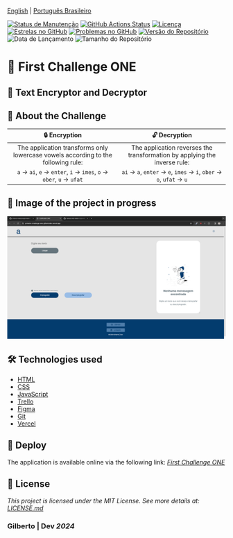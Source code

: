 
[English](https://github.com/Gilberto-Mascena/primeiro-challenge-one/blob/main/README-en.md) |
[Português Brasileiro](https://github.com/Gilberto-Mascena/primeiro-challenge-one/blob/main/README.md)

[![Status de Manutenção](https://img.shields.io/badge/Maintained-Yes-brightgreen?style=for-the-badge)](https://GitHub.com/Gilberto-Mascena/primeiro-challenge-one)
[![GitHub Actions Status](https://img.shields.io/github/actions/workflow/status/Gilberto-Mascena/primeiro-challenge-one/build.yml?style=for-the-badge)](https://github.com/Gilberto-Mascena/primeiro-challenge-one/actions)
[![Licença](https://img.shields.io/github/license/Gilberto-Mascena/primeiro-challenge-one?style=for-the-badge)](https://github.com/Gilberto-Mascena/primeiro-challenge-one/blob/main/LICENSE.md)
[![Estrelas no GitHub](https://img.shields.io/github/stars/Gilberto-Mascena/primeiro-challenge-one?style=for-the-badge)](https://github.com/Gilberto-Mascena/primeiro-challenge-one/stargazers)
[![Problemas no GitHub](https://img.shields.io/github/issues/Gilberto-Mascena/primeiro-challenge-one?style=for-the-badge)](https://github.com/Gilberto-Mascena/primeiro-challenge-one/issues)
[![Versão do Repositório](https://img.shields.io/github/v/release/Gilberto-Mascena/primeiro-challenge-one?include_prereleases&style=for-the-badge)](https://github.com/Gilberto-Mascena/primeiro-challenge-one/releases)
![Data de Lançamento](https://img.shields.io/github/release-date/Gilberto-Mascena/primeiro-challenge-one?style=for-the-badge)
![Tamanho do Repositório](https://img.shields.io/github/repo-size/Gilberto-Mascena/primeiro-challenge-one?style=for-the-badge)

# 🚀 First Challenge ONE

## 🔐 Text Encryptor and Decryptor

## 📌 About the Challenge

| 🔒 Encryption | 🔓 Decryption |
| :-----------: | :------------: |
| The application transforms only lowercase vowels according to the following rule: | The application reverses the transformation by applying the inverse rule:
``a`` → ``ai``, ``e`` → ``enter``, ``i`` → ``imes``, ``o`` → ``ober``, ``u`` → ``ufat`` | ``ai`` → ``a``, ``enter`` → ``e``, ``imes`` → ``i``, ``ober`` → ``o``, ``ufat`` → ``u`` |

## 📸 Image of the project in progress

![vista](./assets/challenge-ONE.png)

## 🛠️ Technologies used

-   [HTML](https://developer.mozilla.org/en-US/docs/Web/HTML)
-   [CSS](https://developer.mozilla.org/en-US/docs/Web/CSS)
-   [JavaScript](https://developer.mozilla.org/en-US/docs/Web/JavaScript)
-   [Trello](https://trello.com/en)
-   [Figma](https://www.figma.com)
-   [Git](https://git-scm.com)
-   [Vercel](https://vercel.com)

## 🚀 Deploy

The application is available online via the following link: [*First Challenge ONE*](https://primeiro-challenge-one-gilbertodev.vercel.app/)

## 📜 License

*This project is licensed under the MIT License. See more details at:* [_LICENSE.md_](./LICENSE.md)

### Gilberto | Dev _2024_